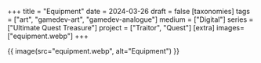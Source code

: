 +++
title = "Equipment"
date = 2024-03-26
draft =  false
[taxonomies]
tags = ["art", "gamedev-art", "gamedev-analogue"]
medium = ["Digital"]
series = ["Ultimate Quest Treasure"]
project = ["Traitor", "Quest"]
[extra]
images= ["equipment.webp"]
+++

{{ image(src="equipment.webp", alt="Equipment") }}
